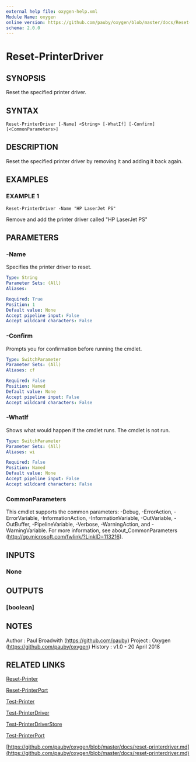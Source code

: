 ```yaml
---
external help file: oxygen-help.xml
Module Name: oxygen
online version: https://github.com/pauby/oxygen/blob/master/docs/Reset-PrinterDriver.md
schema: 2.0.0
---
```


# Reset-PrinterDriver

## SYNOPSIS
Reset the specified printer driver.

## SYNTAX

```
Reset-PrinterDriver [-Name] <String> [-WhatIf] [-Confirm] [<CommonParameters>]
```

## DESCRIPTION
Reset the specified printer driver by removing it and adding it back again.

## EXAMPLES

### EXAMPLE 1
```
Reset-PrinterDriver -Name "HP LaserJet PS"
```

Remove and add the printer driver called "HP LaserJet PS"

## PARAMETERS

### -Name
Specifies the printer driver to reset.

```yaml
Type: String
Parameter Sets: (All)
Aliases:

Required: True
Position: 1
Default value: None
Accept pipeline input: False
Accept wildcard characters: False
```

### -Confirm
Prompts you for confirmation before running the cmdlet.

```yaml
Type: SwitchParameter
Parameter Sets: (All)
Aliases: cf

Required: False
Position: Named
Default value: None
Accept pipeline input: False
Accept wildcard characters: False
```

### -WhatIf
Shows what would happen if the cmdlet runs.
The cmdlet is not run.

```yaml
Type: SwitchParameter
Parameter Sets: (All)
Aliases: wi

Required: False
Position: Named
Default value: None
Accept pipeline input: False
Accept wildcard characters: False
```

### CommonParameters
This cmdlet supports the common parameters: -Debug, -ErrorAction, -ErrorVariable, -InformationAction, -InformationVariable, -OutVariable, -OutBuffer, -PipelineVariable, -Verbose, -WarningAction, and -WarningVariable.
For more information, see about_CommonParameters (http://go.microsoft.com/fwlink/?LinkID=113216).

## INPUTS

### None

## OUTPUTS

### [boolean]

## NOTES
Author  : Paul Broadwith (https://github.com/pauby)
Project : Oxygen (https://github.com/pauby/oxygen)
History : v1.0 - 20 April 2018

## RELATED LINKS

[Reset-Printer]()

[Reset-PrinterPort]()

[Test-Printer]()

[Test-PrinterDriver]()

[Test-PrinterDriverStore]()

[Test-PrinterPort]()

[https://github.com/pauby/oxygen/blob/master/docs/reset-printerdriver.md](https://github.com/pauby/oxygen/blob/master/docs/reset-printerdriver.md)

